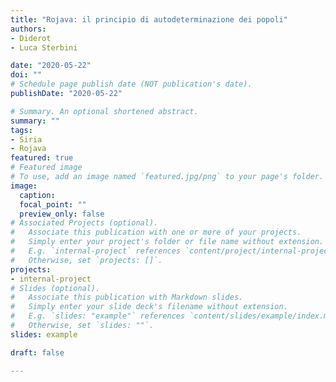 ```yaml
---
title: "Rojava: il principio di autodeterminazione dei popoli"
authors:
- Diderot
- Luca Sterbini

date: "2020-05-22"
doi: ""
# Schedule page publish date (NOT publication's date).
publishDate: "2020-05-22"

# Summary. An optional shortened abstract.
summary: ""
tags:
- Siria
- Rojava
featured: true
# Featured image
# To use, add an image named `featured.jpg/png` to your page's folder.
image:
  caption:
  focal_point: ""
  preview_only: false
# Associated Projects (optional).
#   Associate this publication with one or more of your projects.
#   Simply enter your project's folder or file name without extension.
#   E.g. `internal-project` references `content/project/internal-project/index.md`.
#   Otherwise, set `projects: []`.
projects:
- internal-project
# Slides (optional).
#   Associate this publication with Markdown slides.
#   Simply enter your slide deck's filename without extension.
#   E.g. `slides: "example"` references `content/slides/example/index.md`.
#   Otherwise, set `slides: ""`.
slides: example

draft: false

---
```

